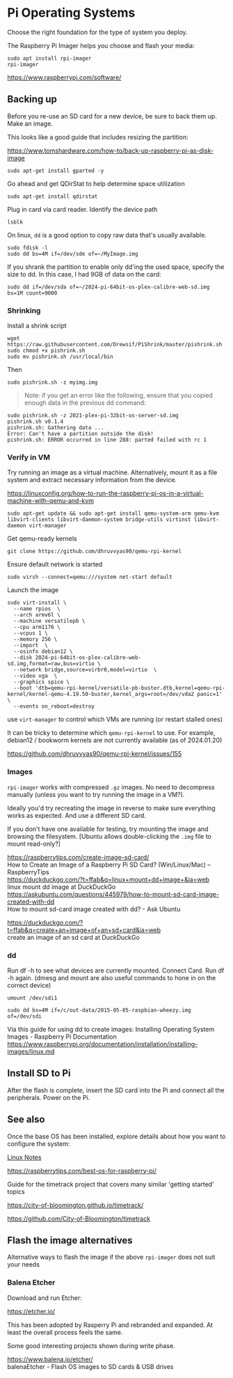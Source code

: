 # Pi Operating Systems

Choose the right foundation for the type of system you deploy. 

The Raspberry Pi Imager helps you choose and flash your media:

```
sudo apt install rpi-imager
rpi-imager
```

https://www.raspberrypi.com/software/

## Backing up

Before you re-use an SD card for a new device, be sure to back them up. 
Make an image. 

This looks like a good guide that includes resizing the partition:

https://www.tomshardware.com/how-to/back-up-raspberry-pi-as-disk-image

```
sudo apt-get install gparted -y
```

Go ahead and get QDirStat to help determine space utilization

```
sudo apt-get install qdirstat
```


Plug in card via card reader. Identify the device path

```
lsblk
```

On linux, `dd` is a good option to copy raw data that's usually available.


```
sudo fdisk -l
sudo dd bs=4M if=/dev/sde of=~/MyImage.img
```

If you shrank the partition to enable only dd'ing the used space, specify the size to dd. In this case, I had 9GB of data on the card:

```
sudo dd if=/dev/sda of=~/2024-pi-64bit-os-plex-calibre-web-sd.img bs=1M count=9000
```

### Shrinking

Install a shrink script

```
wget https://raw.githubusercontent.com/Drewsif/PiShrink/master/pishrink.sh
sudo chmod +x pishrink.sh
sudo mv pishrink.sh /usr/local/bin
```

Then

```
sudo pishrink.sh -z myimg.img
```

> Note: if you get an error like the following, ensure that you copied enough data in the previous dd command:

```
sudo pishrink.sh -z 2021-plex-pi-32bit-os-server-sd.img 
pishrink.sh v0.1.4
pishrink.sh: Gathering data ...
Error: Can't have a partition outside the disk!
pishrink.sh: ERROR occurred in line 288: parted failed with rc 1
``` 

### Verify in VM

Try running an image as a virtual machine.  Alternatively, mount it as a file system and extract necessary information from the device. 

https://linuxconfig.org/how-to-run-the-raspberry-pi-os-in-a-virtual-machine-with-qemu-and-kvm

```
sudo apt-get update && sudo apt-get install qemu-system-arm qemu-kvm libvirt-clients libvirt-daemon-system bridge-utils virtinst libvirt-daemon virt-manager
```

Get qemu-ready kernels

```
git clone https://github.com/dhruvvyas90/qemu-rpi-kernel
```


Ensure default network is started

```
sudo virsh --connect=qemu:///system net-start default
```

Launch the image

```
sudo virt-install \
  --name rpios  \
  --arch armv6l \
  --machine versatilepb \
  --cpu arm1176 \
  --vcpus 1 \
  --memory 256 \
  --import  \
  --osinfo debian12 \
  --disk 2024-pi-64bit-os-plex-calibre-web-sd.img,format=raw,bus=virtio \
  --network bridge,source=virbr0,model=virtio  \
  --video vga  \
  --graphics spice \
  --boot 'dtb=qemu-rpi-kernel/versatile-pb-buster.dtb,kernel=qemu-rpi-kernel/kernel-qemu-4.19.50-buster,kernel_args=root=/dev/vda2 panic=1' \
  --events on_reboot=destroy
```

use `virt-manager` to control which VMs are running (or restart stalled ones)

It can be tricky to determine which `qemu-rpi-kernel` to use. For example, debian12 / bookworm kernels are not currently available (as of 2024.01.20)

https://github.com/dhruvvyas90/qemu-rpi-kernel/issues/155


### Images

`rpi-imager` works with compressed `.gz` images. No need to decompress manually (unless you want to try running the image in a VM?).

Ideally you'd try recreating the image in reverse to make sure everything works as expected. And use a different SD card. 

If you don't have one available for testing, try mounting the image and browsing the filesystem. [Ubuntu allows double-clicking the `.img` file to mount read-only?]


https://raspberrytips.com/create-image-sd-card/  
How to Create an Image of a Raspberry Pi SD Card? (Win/Linux/Mac) – RaspberryTips  
https://duckduckgo.com/?t=ffab&q=linux+mount+dd+image+&ia=web  
linux mount dd image at DuckDuckGo  
https://askubuntu.com/questions/445979/how-to-mount-sd-card-image-created-with-dd  
How to mount sd-card image created with dd? - Ask Ubuntu  

https://duckduckgo.com/?t=ffab&q=create+an+image+of+an+sd+card&ia=web  
create an image of an sd card at DuckDuckGo  


### dd

Run df -h to see what devices are currently mounted.
Connect Card.
Run df -h again.
(dmesg and mount are also useful commands to hone in on the correct device)

    umount /dev/sdi1

    sudo dd bs=4M if=/c/out-data/2015-05-05-raspbian-wheezy.img of=/dev/sdi

Via this guide for using dd to create images:
Installing Operating System Images - Raspberry Pi Documentation
https://www.raspberrypi.org/documentation/installation/installing-images/linux.md


## Install SD to Pi

After the flash is complete, insert the SD card into the Pi and connect all the peripherals. Power on the Pi. 


## See also

Once the base OS has been installed, explore details about how you want to configure the system:

[Linux Notes](/system/linux/index.md)

https://raspberrytips.com/best-os-for-raspberry-pi/


Guide for the timetrack project that covers many similar 'getting started' topics

https://city-of-bloomington.github.io/timetrack/

https://github.com/City-of-Bloomington/timetrack

## Flash the image alternatives

Alternative ways to flash the image if the above `rpi-imager` does not suit your needs

### Balena Etcher

Download and run Etcher:

https://etcher.io/

This has been adopted by Rasperry Pi and rebranded and expanded. At least the overall process feels the same.

Some good interesting projects shown during write phase.

https://www.balena.io/etcher/  
balenaEtcher - Flash OS images to SD cards & USB drives  


